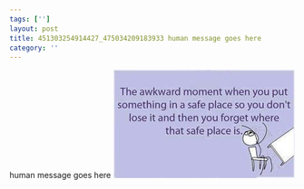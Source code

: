 ```yaml
---
tags: ['']
layout: post
title: 451303254914427_475034209183933 human message goes here
category: ''
---
```

human message goes here
![451303254914427_475034209183933](/uploads/2012-10-1-451303254914427_475034209183933-human-message-goes-here.jpg)
